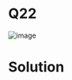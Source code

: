 # Q22
![image](https://github.com/user-attachments/assets/a2b3017b-64c4-42bf-a59e-15529904bf43)

# Solution

